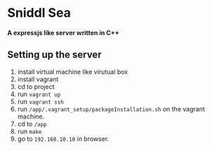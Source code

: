 # Sniddl Sea
#### A expressjs like server written in C++

## Setting up the server

1. install virtual machine like virutual box
2. install vagrant
3. cd to project
4. run `vagrant up`
5. run `vagrant ssh`
6. run `/app/.vagrant_setup/packageInstallation.sh` on the vagrant machine.
7. cd to `/app`
8. run `make`
9. go to `192.168.10.10` in browser.
